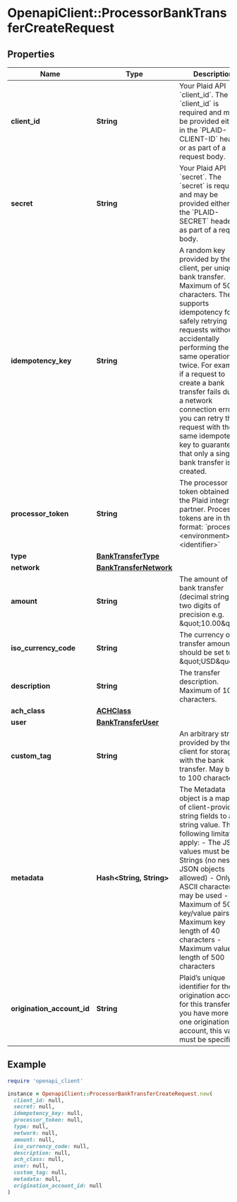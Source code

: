 # OpenapiClient::ProcessorBankTransferCreateRequest

## Properties

| Name | Type | Description | Notes |
| ---- | ---- | ----------- | ----- |
| **client_id** | **String** | Your Plaid API &#x60;client_id&#x60;. The &#x60;client_id&#x60; is required and may be provided either in the &#x60;PLAID-CLIENT-ID&#x60; header or as part of a request body. | [optional] |
| **secret** | **String** | Your Plaid API &#x60;secret&#x60;. The &#x60;secret&#x60; is required and may be provided either in the &#x60;PLAID-SECRET&#x60; header or as part of a request body. | [optional] |
| **idempotency_key** | **String** | A random key provided by the client, per unique bank transfer. Maximum of 50 characters.  The API supports idempotency for safely retrying requests without accidentally performing the same operation twice. For example, if a request to create a bank transfer fails due to a network connection error, you can retry the request with the same idempotency key to guarantee that only a single bank transfer is created. |  |
| **processor_token** | **String** | The processor token obtained from the Plaid integration partner. Processor tokens are in the format: &#x60;processor-&lt;environment&gt;-&lt;identifier&gt;&#x60; |  |
| **type** | [**BankTransferType**](BankTransferType.md) |  |  |
| **network** | [**BankTransferNetwork**](BankTransferNetwork.md) |  |  |
| **amount** | **String** | The amount of the bank transfer (decimal string with two digits of precision e.g. \&quot;10.00\&quot;). |  |
| **iso_currency_code** | **String** | The currency of the transfer amount – should be set to \&quot;USD\&quot;. |  |
| **description** | **String** | The transfer description. Maximum of 10 characters. |  |
| **ach_class** | [**ACHClass**](ACHClass.md) |  | [optional] |
| **user** | [**BankTransferUser**](BankTransferUser.md) |  |  |
| **custom_tag** | **String** | An arbitrary string provided by the client for storage with the bank transfer. May be up to 100 characters. | [optional] |
| **metadata** | **Hash&lt;String, String&gt;** | The Metadata object is a mapping of client-provided string fields to any string value. The following limitations apply: - The JSON values must be Strings (no nested JSON objects allowed) - Only ASCII characters may be used - Maximum of 50 key/value pairs - Maximum key length of 40 characters - Maximum value length of 500 characters  | [optional] |
| **origination_account_id** | **String** | Plaid’s unique identifier for the origination account for this transfer. If you have more than one origination account, this value must be specified. | [optional] |

## Example

```ruby
require 'openapi_client'

instance = OpenapiClient::ProcessorBankTransferCreateRequest.new(
  client_id: null,
  secret: null,
  idempotency_key: null,
  processor_token: null,
  type: null,
  network: null,
  amount: null,
  iso_currency_code: null,
  description: null,
  ach_class: null,
  user: null,
  custom_tag: null,
  metadata: null,
  origination_account_id: null
)
```

